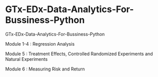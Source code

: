 # GTx-EDx-Data-Analytics-For-Bussiness-Python
GTx-EDx-Data-Analytics-For-Bussiness-Python

Module 1-4 : Regression Analysis

Module 5 : Treatment Effects, Controlled Randomized Experiments and Natural Experiments

Module 6 : Measuring Risk and Return
